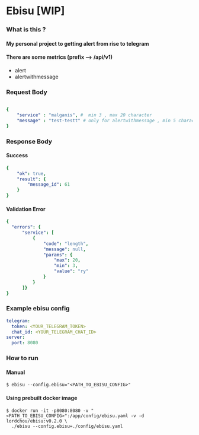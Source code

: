 # Ebisu [WIP]

### What is this ? 

#### My personal project to getting alert from rise to telegram

#### There are some metrics (prefix --> /api/v1)
- alert 
- alertwithmessage

### Request Body
```yaml

{
    "service" : "malganis", #  min 3 , max 20 character
    "message" : "test-testt" # only for alertwithmessage , min 5 character
}

```

### Response Body

#### Success
```yaml
{
    "ok": true,
    "result": {
        "message_id": 61
    }
}

```

#### Validation Error 
```yaml
{
  "errors": {
      "service": [
          {
              "code": "length",
              "message": null,
              "params": {
                  "max": 20,
                  "min": 3,
                  "value": "ry"
              }
          }
      ]}
}
```


### Example ebisu config

```yaml
telegram:
  token: <YOUR_TELEGRAM_TOKEN>
  chat_id: <YOUR_TELEGRAM_CHAT_ID>
server:
  port: 8080
```


### How to run

#### Manual
```shell
$ ebisu --config.ebisu="<PATH_TO_EBISU_CONFIG>"
```

#### Using prebuilt docker image

```shell
$ docker run -it -p8080:8080 -v "<PATH_TO_EBISU_CONFIG>":/app/config/ebisu.yaml -v -d lordchou/ebisu:v0.2.0 \
  ./ebisu --config.ebisu=./config/ebisu.yaml
```